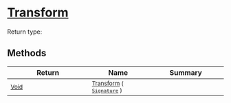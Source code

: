 # [Transform](./ComponentExtraction-100663567.md)


Return type:
## Methods

| Return | Name | Summary | 
| --- | --- | --- | 
| <sub>[Void](https://docs.microsoft.com/en-us/dotnet/api/System.Void)</sub><img width=200/>| <sub>[Transform](./ComponentExtraction-100663567.md) ( [`Signature`](./../../Signature.md) )</sub>| <sub></sub><img width=200/>| <br>


